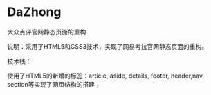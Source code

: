 # DaZhong
大众点评官网静态页面的重构

说明：采用了HTML5和CSS3技术，实现了网易考拉官网静态页面的重构。

技术栈：

  使用了HTML5的新增的标签：article, aside, details, footer, header,nav, section等实现了网页结构的搭建；
